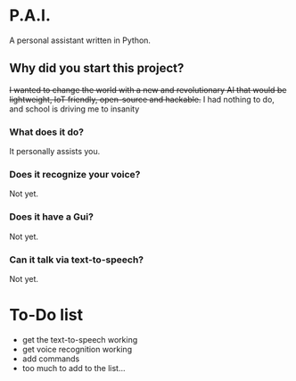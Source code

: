 # P.A.I.
A personal assistant written in Python.

## Why did you start this project?
~~I wanted to change the world with a new and revolutionary AI that would be lightweight, IoT friendly, open-source and hackable.~~
I had nothing to do, and school is driving me to insanity

### What does it do?
It personally assists you.

### Does it recognize your voice?
Not yet.

### Does it have a Gui?
Not yet.

### Can it talk via text-to-speech?
Not yet.

# To-Do list

+ get the text-to-speech working
+ get voice recognition working
+ add commands
+ too much to add to the list...
